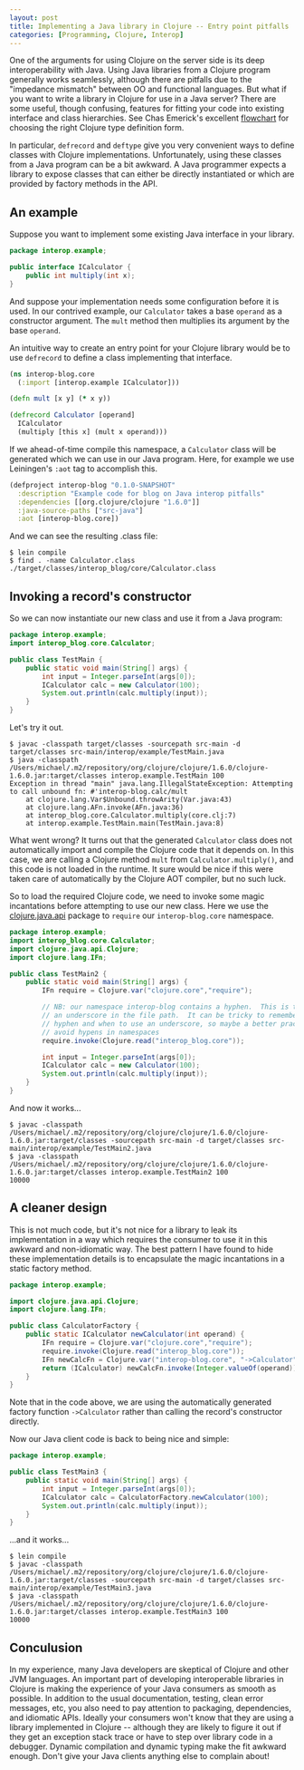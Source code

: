 ```yaml
---
layout: post
title: Implementing a Java library in Clojure -- Entry point pitfalls
categories: [Programming, Clojure, Interop]
---
```


One of the arguments for using Clojure on the server side is its deep interoperability with Java.  Using Java libraries from a Clojure program generally works seamlessly, although there are pitfalls due to the "impedance mismatch" between OO and functional languages.  But what if you want to write a library in Clojure for use in a Java server?  There are some useful, though confusing, features for fitting your code into existing interface and class hierarchies.  See Chas Emerick's excellent [flowchart](http://cemerick.com/2011/07/05/flowchart-for-choosing-the-right-clojure-type-definition-form/) for choosing the right Clojure type definition form.

In particular, `defrecord` and `deftype` give you very convenient ways to define classes with Clojure implementations.  Unfortunately, using these classes from a Java program can be a bit awkward.  A Java programmer expects a library to expose classes that can either be directly instantiated or which are provided by factory methods in the API.

## An example
Suppose you want to implement some existing Java interface in your library.

```java
package interop.example;

public interface ICalculator {
    public int multiply(int x);
}
```

And suppose your implementation needs some configuration before it is used.  In our contrived example, our `Calculator` takes a base `operand` as a constructor argument.  The `mult` method then multiplies its argument by the base `operand`.

An intuitive way to create an entry point for your Clojure library would be to use `defrecord` to define a class implementing that interface.

```clojure
(ns interop-blog.core
  (:import [interop.example ICalculator]))

(defn mult [x y] (* x y))

(defrecord Calculator [operand]
  ICalculator
  (multiply [this x] (mult x operand)))
```

If we ahead-of-time compile this namespace, a `Calculator` class will be generated which we can use in our Java program.  Here, for example we use Leiningen's `:aot` tag to accomplish this.

```clojure
(defproject interop-blog "0.1.0-SNAPSHOT"
  :description "Example code for blog on Java interop pitfalls"
  :dependencies [[org.clojure/clojure "1.6.0"]]
  :java-source-paths ["src-java"]
  :aot [interop-blog.core])
```

And we can see the resulting .class file:

```
$ lein compile
$ find . -name Calculator.class
./target/classes/interop_blog/core/Calculator.class
```

## Invoking a record's constructor

So we can now instantiate our new class and use it from a Java program:

```java
package interop.example;
import interop_blog.core.Calculator;

public class TestMain {
    public static void main(String[] args) {
        int input = Integer.parseInt(args[0]);
        ICalculator calc = new Calculator(100);
        System.out.println(calc.multiply(input));
    }
}
```

Let's try it out.

```
$ javac -classpath target/classes -sourcepath src-main -d target/classes src-main/interop/example/TestMain.java
$ java -classpath /Users/michael/.m2/repository/org/clojure/clojure/1.6.0/clojure-1.6.0.jar:target/classes interop.example.TestMain 100
Exception in thread "main" java.lang.IllegalStateException: Attempting to call unbound fn: #'interop-blog.calc/mult
	at clojure.lang.Var$Unbound.throwArity(Var.java:43)
	at clojure.lang.AFn.invoke(AFn.java:36)
	at interop_blog.core.Calculator.multiply(core.clj:7)
	at interop.example.TestMain.main(TestMain.java:8)
```

What went wrong?  It turns out that the generated `Calculator` class does not automatically import and compile the Clojure code that it depends on.  In this case, we are calling a Clojure method `mult` from `Calculator.multiply()`, and this code is not loaded in the runtime.  It sure would be nice if this were taken care of automatically by the Clojure AOT compiler, but no such luck.

So to load the required Clojure code, we need to invoke some magic incantations before attempting to use our new class.  Here we use the [clojure.java.api](http://clojure.github.io/clojure/javadoc/clojure/java/api/package-summary.html) package to `require` our `interop-blog.core` namespace.

```java
package interop.example;
import interop_blog.core.Calculator;
import clojure.java.api.Clojure;
import clojure.lang.IFn;

public class TestMain2 {
    public static void main(String[] args) {
    	IFn require = Clojure.var("clojure.core","require");

        // NB: our namespace interop-blog contains a hyphen.  This is translated to 
        // an underscore in the file path.  It can be tricky to remember when to use a 
        // hyphen and when to use an underscore, so maybe a better practice is to 
        // avoid hypens in namespaces
    	require.invoke(Clojure.read("interop_blog.core"));

        int input = Integer.parseInt(args[0]);
        ICalculator calc = new Calculator(100);
        System.out.println(calc.multiply(input));
    }
}
```

And now it works...

```
$ javac -classpath /Users/michael/.m2/repository/org/clojure/clojure/1.6.0/clojure-1.6.0.jar:target/classes -sourcepath src-main -d target/classes src-main/interop/example/TestMain2.java
$ java -classpath /Users/michael/.m2/repository/org/clojure/clojure/1.6.0/clojure-1.6.0.jar:target/classes interop.example.TestMain2 100
10000
```

## A cleaner design

This is not much code, but it's not nice for a library to leak its implementation in a way which requires the consumer to use it in this awkward and non-idiomatic way.  The best pattern I have found to hide these implementation details is to encapsulate the magic incantations in a static factory method.

```java
package interop.example;

import clojure.java.api.Clojure;
import clojure.lang.IFn;

public class CalculatorFactory {
    public static ICalculator newCalculator(int operand) {
    	IFn require = Clojure.var("clojure.core","require");
    	require.invoke(Clojure.read("interop_blog.core"));
    	IFn newCalcFn = Clojure.var("interop-blog.core", "->Calculator");
        return (ICalculator) newCalcFn.invoke(Integer.valueOf(operand));
    }
}
```

Note that in the code above, we are using the automatically generated factory function `->Calculator` rather than calling the record's constructor directly.

Now our Java client code is back to being nice and simple:

```java
package interop.example;

public class TestMain3 {
    public static void main(String[] args) {
        int input = Integer.parseInt(args[0]);
        ICalculator calc = CalculatorFactory.newCalculator(100);
        System.out.println(calc.multiply(input));
    }
}
```

...and it works...

```
$ lein compile
$ javac -classpath /Users/michael/.m2/repository/org/clojure/clojure/1.6.0/clojure-1.6.0.jar:target/classes -sourcepath src-main -d target/classes src-main/interop/example/TestMain3.java
$ java -classpath /Users/michael/.m2/repository/org/clojure/clojure/1.6.0/clojure-1.6.0.jar:target/classes interop.example.TestMain3 100
10000
```


## Conculusion

In my experience, many Java developers are skeptical of Clojure and other JVM languages.  An important part of developing interoperable libraries in Clojure is making the experience of your Java consumers as smooth as possible.  In addition to the usual documentation, testing, clean error messages, etc, you also need to pay attention to packaging, dependencies, and idiomatic APIs.  Ideally your consumers won't know that they are using a library implemented in Clojure -- although they are likely to figure it out if they get an exception stack trace or have to step over library code in a debugger.  Dynamic compilation and dynamic typing make the fit awkward enough.  Don't give your Java clients anything else to complain about!
